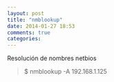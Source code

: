 ```yaml
---
layout: post
title: "nmblookup"
date: 2014-01-27 18:53
comments: true
categories: 
---
```

Resolución de nombres netbios

>$ nmblookup -A 192.168.1.125

